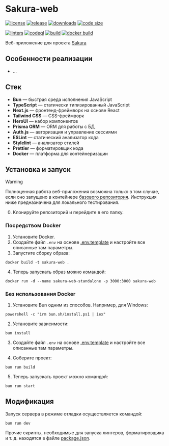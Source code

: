 # Sakura-web

[![license](https://img.shields.io/github/license/code-418-dpr/Sakura-web)](https://opensource.org/licenses/MIT)
[![release](https://img.shields.io/github/v/release/code-418-dpr/Sakura-web?include_prereleases)](https://github.com/code-418-dpr/Sakura-web/releases)
[![downloads](https://img.shields.io/github/downloads/code-418-dpr/Sakura-web/total)](https://github.com/code-418-dpr/Sakura-web/releases)
[![code size](https://img.shields.io/github/languages/code-size/code-418-dpr/Sakura-web.svg)](https://github.com/code-418-dpr/Sakura-web)

[![linters](https://github.com/code-418-dpr/Sakura-web/actions/workflows/linters.yaml/badge.svg)](https://github.com/code-418-dpr/Sakura-web/actions/workflows/linters.yaml)
[![codeql](https://github.com/code-418-dpr/Sakura-web/actions/workflows/codeql.yaml/badge.svg)](https://github.com/code-418-dpr/Sakura-web/actions/workflows/codeql.yaml)
[![build](https://github.com/code-418-dpr/Sakura-web/actions/workflows/build.yaml/badge.svg)](https://github.com/code-418-dpr/Sakura-web/actions/workflows/build.yaml)
[![docker build](https://github.com/code-418-dpr/Sakura-web/actions/workflows/docker.yaml/badge.svg)](https://github.com/code-418-dpr/Sakura-web/actions/workflows/docker.yaml)

Веб-приложение для проекта [Sakura](https://github.com/code-418-dpr/Sakura)

## Особенности реализации

- ...

## Стек

- **Bun** — быстрая среда исполнения JavaScript
- **TypeScript** — статически типизированный JavaScript
- **Next.js** — фронтенд-фреймворк на основе React
- **Tailwind CSS** — CSS-фреймворк
- **HeroUI** — набор компонентов
- **Prisma ORM** — ORM для работы с БД
- **Auth.js** — авторизация и управление сессиями
- **ESLint** — статический анализатор кода
- **Stylelint** — анализатор стилей
- **Prettier** — форматировщик кода
- **Docker** — платформа для контейнеризации

## Установка и запуск

> [!WARNING]
> Полноценная работа веб-приложения возможна только в том случае, если оно запущено в
> контейнере [базового репозитория](https://github.com/code-418-dpr/Sakura). Инструкция ниже предназначена для
> локального тестирования.

0. Клонируйте репозиторий и перейдите в его папку.

### Посредством Docker

1. Установите Docker.
2. Создайте файл `.env` на основе [.env.template](.env.template) и настройте все описанные там параметры.
3. Запустите сборку образа:

```shell
docker build -t sakura-web .
```

4. Теперь запускать образ можно командой:

```shell
docker run -d --name sakura-web-standalone -p 3000:3000 sakura-web
```

### Без использования Docker

1. Установите Bun одним из способов. Например, для Windows:

```shell
powershell -c "irm bun.sh/install.ps1 | iex"
```

2. Установите зависимости:

```shell
bun install
```

3. Создайте файл `.env` на основе [.env.template](.env.template) и настройте все описанные там параметры.

4. Соберите проект:

```shell
bun run build
```

5. Теперь запускать проект можно командой:

```shell
bun run start
```

## Модификация

Запуск сервера в режиме отладки осуществляется командой:

```shell
bun run dev
```

Прочие скрипты, необходимые для запуска линтеров, форматировщика и т. д. находятся в
файле [package.json](./package.json).
